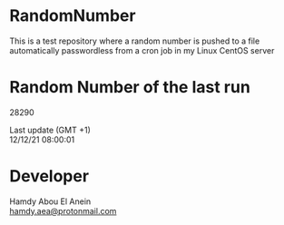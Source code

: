 # RandomNumber    
This is a test repository where a random number is pushed to a file automatically passwordless from a cron job in my Linux CentOS server    
# Random Number of the last run   
28290
      
Last update (GMT +1)    
12/12/21 08:00:01
# Developer    
Hamdy Abou El Anein   
hamdy.aea@protonmail.com
